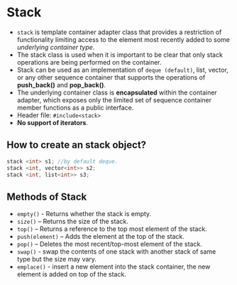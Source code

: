 # Stack
- `stack` is template container adapter class that provides a restriction of functionality limiting access to the element most recently added to some *underlying container type*.
- The stack class is used when it is important to be clear that only stack operations are being performed on the container.
- Stack can be used as an implementation of `deque (default)`, list, vector, or any other sequence container that supports the operations of **push_back()** and **pop_back()**.
- The underlying container class is **encapsulated** within the container adapter, which exposes only the limited set of sequence container member functions as a public interface.
- Header file: `#include<stack>`
- **No support of iterators**.
## How to create an stack object?
```c++
stack <int> s1; //by default deque.
stack <int, vector<int>> s2;
stack <int, list<int>> s3;
```

## Methods of Stack
- `empty()` - Returns whether the stack is empty.
- `size()` – Returns the size of the stack.
- `top()` – Returns a reference to the top most element of the stack.
- `push(element)` – Adds the element at the top of the stack.
- `pop()` – Deletes the most recent/top-most element of the stack.
- `swap()` - swap the contents of one stack with another stack of same type but the size may vary.
- `emplace()` - insert a new element into the stack container, the new element is added on top of the stack.